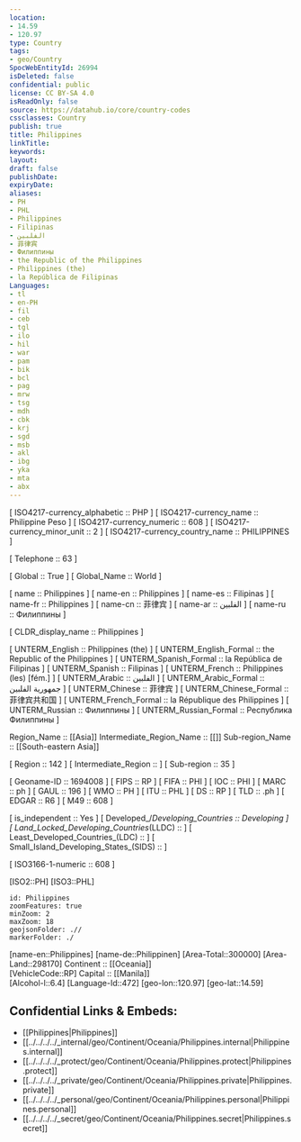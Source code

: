 ```yaml
---
location:
- 14.59
- 120.97
type: Country
tags:
- geo/Country
SpocWebEntityId: 26994
isDeleted: false
confidential: public
license: CC BY-SA 4.0
isReadOnly: false
source: https://datahub.io/core/country-codes
cssclasses: Country
publish: true
title: Philippines
linkTitle: 
keywords: 
layout: 
draft: false
publishDate: 
expiryDate: 
aliases:
- PH
- PHL
- Philippines
- Filipinas
- الفلبين
- 菲律宾
- Филиппины
- the Republic of the Philippines
- Philippines (the)
- la República de Filipinas
Languages:
- tl
- en-PH
- fil
- ceb
- tgl
- ilo
- hil
- war
- pam
- bik
- bcl
- pag
- mrw
- tsg
- mdh
- cbk
- krj
- sgd
- msb
- akl
- ibg
- yka
- mta
- abx
---
```



[	ISO4217-currency_alphabetic	 :: PHP ] 
[	ISO4217-currency_name	 :: Philippine Peso ] 
[	ISO4217-currency_numeric	 :: 608 ] 
[	ISO4217-currency_minor_unit	 :: 2 ] 
[	ISO4217-currency_country_name	 :: PHILIPPINES ] 

[	Telephone	 :: 63 ] 

[	Global	 :: True ] 
[	Global_Name	 :: World ] 

[	name	 :: Philippines ] 
[	name-en	 :: Philippines ] 
[	name-es	 :: Filipinas ] 
[	name-fr	 :: Philippines ] 
[	name-cn	 :: 菲律宾 ] 
[	name-ar	 :: الفلبين ] 
[	name-ru	 :: Филиппины ] 

[	CLDR_display_name	 :: Philippines ] 

[	UNTERM_English	 :: Philippines (the) ] 
[	UNTERM_English_Formal	 :: the Republic of the Philippines ] 
[	UNTERM_Spanish_Formal	 :: la República de Filipinas ] 
[	UNTERM_Spanish	 :: Filipinas ] 
[	UNTERM_French	 :: Philippines (les) [fém.] ] 
[	UNTERM_Arabic	 :: الفلبين ] 
[	UNTERM_Arabic_Formal	 :: جمهورية الفلبين ] 
[	UNTERM_Chinese	 :: 菲律宾 ] 
[	UNTERM_Chinese_Formal	 :: 菲律宾共和国 ] 
[	UNTERM_French_Formal	 :: la République des Philippines ] 
[	UNTERM_Russian	 :: Филиппины ] 
[	UNTERM_Russian_Formal	 :: Республика Филиппины ] 

Region_Name ::  [[Asia]] 
Intermediate_Region_Name ::  [[]] 
Sub-region_Name ::  [[South-eastern Asia]] 

[	Region	 :: 142 ] 
[	Intermediate_Region	 ::  ] 
[	Sub-region	 :: 35 ] 

[	Geoname-ID	 :: 1694008 ] 
[	FIPS	 :: RP ] 
[	FIFA	 :: PHI ] 
[	IOC	 :: PHI ] 
[	MARC	 :: ph ] 
[	GAUL	 :: 196 ] 
[	WMO	 :: PH ] 
[	ITU	 :: PHL ] 
[	DS	 :: RP ] 
[	TLD	 :: .ph ] 
[	EDGAR	 :: R6 ] 
[	M49	 :: 608 ] 

[	is_independent	 :: Yes ] 
[	Developed_/_Developing_Countries	 :: Developing ] 
[	Land_Locked_Developing_Countries_(LLDC)	 ::  ] 
[	Least_Developed_Countries_(LDC)	 ::  ] 
[	Small_Island_Developing_States_(SIDS)	 ::  ] 

[	ISO3166-1-numeric	 :: 608 ] 



[ISO2::PH] 
[ISO3::PHL] 
```leaflet
id: Philippines
zoomFeatures: true 
minZoom: 2 
maxZoom: 18
geojsonFolder: .// 
markerFolder: ./
```

[name-en::Philippines] 
[name-de::Philippinen] 
[Area-Total::300000] 
[Area-Land::298170] 
Continent :: [[Oceania]]  
[VehicleCode::RP] 
Capital :: [[Manila]]  
[Alcohol-l::6.4] 
[Language-Id::472] 
[geo-lon::120.97] 
[geo-lat::14.59] 



## Confidential Links & Embeds: 
- [[Philippines|Philippines]]  
- [[../../../../_internal/geo/Continent/Oceania/Philippines.internal|Philippines.internal]]  
- [[../../../../_protect/geo/Continent/Oceania/Philippines.protect|Philippines.protect]] 
- [[../../../../_private/geo/Continent/Oceania/Philippines.private|Philippines.private]] 
- [[../../../../_personal/geo/Continent/Oceania/Philippines.personal|Philippines.personal]] 
- [[../../../../_secret/geo/Continent/Oceania/Philippines.secret|Philippines.secret]] 
